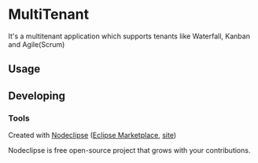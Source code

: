

# MultiTenant
It's a multitenant application which supports tenants like Waterfall, Kanban and Agile(Scrum)


## Usage




## Developing



### Tools

Created with [Nodeclipse](https://github.com/Nodeclipse/nodeclipse-1)
 ([Eclipse Marketplace](http://marketplace.eclipse.org/content/nodeclipse), [site](http://www.nodeclipse.org))   

Nodeclipse is free open-source project that grows with your contributions.
